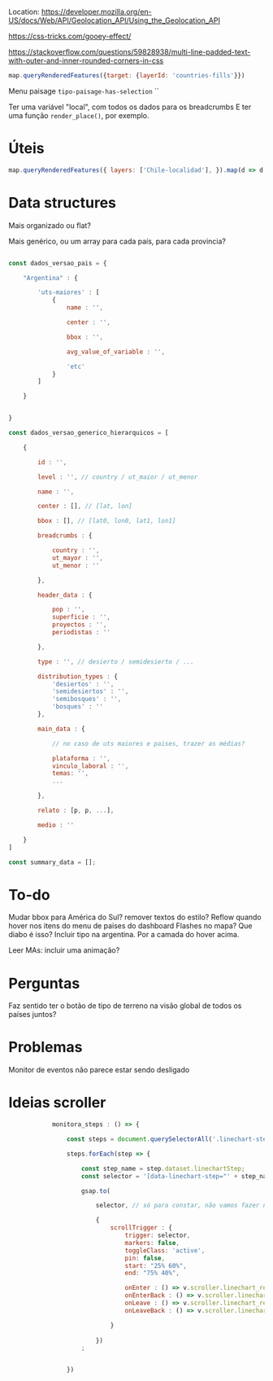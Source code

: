 Location: https://developer.mozilla.org/en-US/docs/Web/API/Geolocation_API/Using_the_Geolocation_API

https://css-tricks.com/gooey-effect/

https://stackoverflow.com/questions/59828938/multi-line-padded-text-with-outer-and-inner-rounded-corners-in-css


```js
map.queryRenderedFeatures({target: {layerId: 'countries-fills'}})
```

Menu paisage
`tipo-paisage-has-selection`
``


Ter uma variável "local", com todos os dados para os breadcrumbs
E ter uma função `render_place()`, por exemplo.

# Úteis

```js
map.queryRenderedFeatures({ layers: ['Chile-localidad'], }).map(d => d.properties.CLASSIFICATION).filter((d,i,a) => a.indexOf(d) == i)
```

# Data structures

Mais organizado ou flat?

Mais genérico, ou um array para cada país, para cada provincia?

```js

const dados_versao_pais = {

    "Argentina" : {

        'uts-maiores' : [
            {
                name : '',

                center : '',

                bbox : '',

                avg_value_of_variable : '',

                'etc'
            }
        ]

    }


}

const dados_versao_generico_hierarquicos = [

    {

        id : '',

        level : '', // country / ut_maior / ut_menor

        name : '',

        center : [], // [lat, lon]

        bbox : [], // [lat0, lon0, lat1, lon1]

        breadcrumbs : {

            country : '',
            ut_mayor : '',
            ut_menor : ''

        },

        header_data : {

            pop : '',
            superficie : '',
            proyectos : '',
            periodistas : ''

        },

        type : '', // desierto / semidesierto / ...

        distribution_types : {
            'desiertos' : '',
            'semidesiertos' : '',
            'semibosques' : '',
            'bosques' : ''
        },

        main_data : {

            // no caso de uts maiores e paises, trazer as médias?

            plataforma : '',
            vinculo_laboral : '',
            temas: '',
            ...         

        },

        relato : [p, p, ...],

        medio : ''

    }
]

const summary_data = [];

```


# To-do

Mudar bbox para América do Sul?
remover textos do estilo?
Reflow quando hover nos itens do menu de paises do dashboard
Flashes no mapa? Que diabo é isso?
Incluir tipo na argentina.
Por a camada do hover acima.

Leer MAs: incluir uma animação?

# Perguntas

Faz sentido ter o botão de tipo de terreno na visão global de todos os países juntos?

# Problemas

Monitor de eventos não parece estar sendo desligado

# Ideias scroller

```js
            monitora_steps : () => {

                const steps = document.querySelectorAll('.linechart-steps-regioes');

                steps.forEach(step => {

                    const step_name = step.dataset.linechartStep;
                    const selector = '[data-linechart-step="' + step_name + '"]';

                    gsap.to(

                        selector, // só para constar, não vamos fazer nada com ele, na verdade

                        {
                            scrollTrigger : {
                                trigger: selector,
                                markers: false,
                                toggleClass: 'active',
                                pin: false,
                                start: "25% 60%",
                                end: "75% 40%", 

                                onEnter : () => v.scroller.linechart_regioes.render[step_name](forward = true),
                                onEnterBack : () => v.scroller.linechart_regioes.render[step_name](forward = false),
                                onLeave : () => v.scroller.linechart_regioes.render[step_name](forward = true),
                                onLeaveBack : () => v.scroller.linechart_regioes.render[step_name](forward = false)

                            }
        
                        })
                    ;


                })
```


